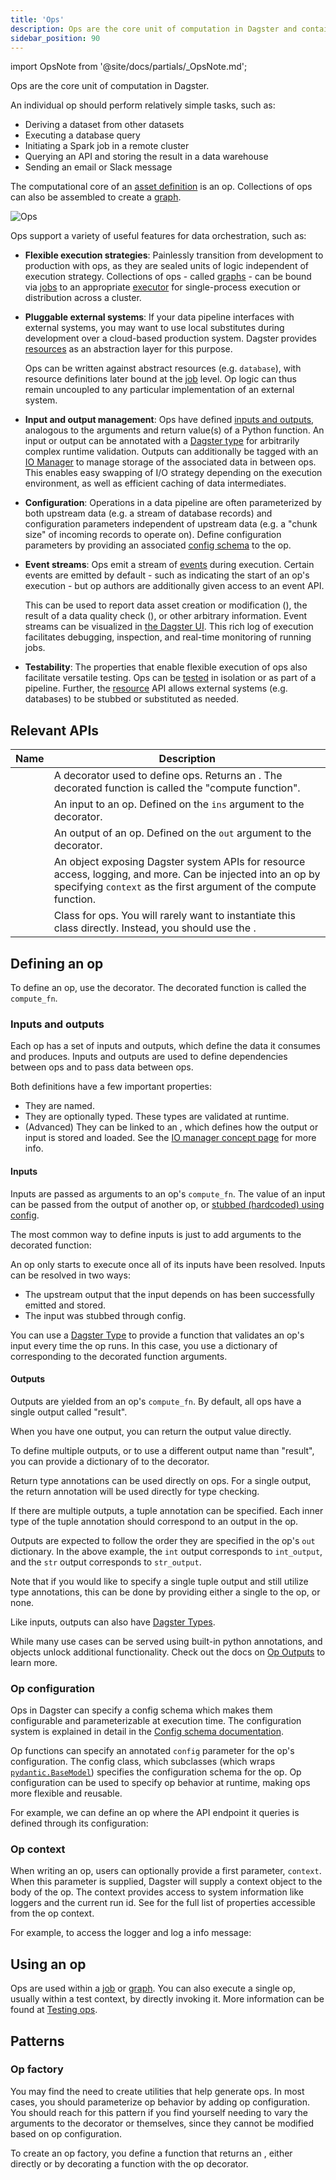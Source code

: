 ```yaml
---
title: 'Ops'
description: Ops are the core unit of computation in Dagster and contain the logic of your orchestration graph.
sidebar_position: 90
---
```


import OpsNote from '@site/docs/partials/\_OpsNote.md';

<OpsNote />

Ops are the core unit of computation in Dagster.

An individual op should perform relatively simple tasks, such as:

- Deriving a dataset from other datasets
- Executing a database query
- Initiating a Spark job in a remote cluster
- Querying an API and storing the result in a data warehouse
- Sending an email or Slack message

The computational core of an [asset definition](/guides/build/assets/) is an op. Collections of ops can also be assembled to create a [graph](/guides/build/ops/graphs).

![Ops](/images/guides/build/ops/ops.png)

Ops support a variety of useful features for data orchestration, such as:

- **Flexible execution strategies**: Painlessly transition from development to production with ops, as they are sealed units of logic independent of execution strategy. Collections of ops - called [graphs](/guides/build/ops/graphs) - can be bound via [jobs](/guides/build/jobs/) to an appropriate [executor](/guides/operate/run-executors) for single-process execution or distribution across a cluster.

- **Pluggable external systems**: If your data pipeline interfaces with external systems, you may want to use local substitutes during development over a cloud-based production system. Dagster provides [resources](/guides/build/external-resources/) as an abstraction layer for this purpose.

  Ops can be written against abstract resources (e.g. `database`), with resource definitions later bound at the [job](/guides/build/jobs/op-jobs) level. Op logic can thus remain uncoupled to any particular implementation of an external system.

- **Input and output management**: Ops have defined [inputs and outputs](#inputs-and-outputs), analogous to the arguments and return value(s) of a Python function. An input or output can be annotated with a [Dagster type](/api/dagster/types) for arbitrarily complex runtime validation. Outputs can additionally be tagged with an [IO Manager](/guides/build/io-managers/) to manage storage of the associated data in between ops. This enables easy swapping of I/O strategy depending on the execution environment, as well as efficient caching of data intermediates.

- **Configuration**: Operations in a data pipeline are often parameterized by both upstream data (e.g. a stream of database records) and configuration parameters independent of upstream data (e.g. a "chunk size" of incoming records to operate on). Define configuration parameters by providing an associated [config schema](/guides/operate/configuration/run-configuration) to the op.

- **Event streams**: Ops emit a stream of [events](/guides/build/ops/op-events) during execution. Certain events are emitted by default - such as indicating the start of an op's execution - but op authors are additionally given access to an event API.

  This can be used to report data asset creation or modification (<PyObject section="ops" module="dagster" object="AssetMaterialization"/>), the result of a data quality check (<PyObject section="ops" module="dagster" object="ExpectationResult"/>), or other arbitrary information. Event streams can be visualized in [the Dagster UI](/guides/operate/webserver#dagster-ui-reference). This rich log of execution facilitates debugging, inspection, and real-time monitoring of running jobs.

- **Testability**: The properties that enable flexible execution of ops also facilitate versatile testing. Ops can be [tested](/guides/test/) in isolation or as part of a pipeline. Further, the [resource](/guides/build/external-resources/) API allows external systems (e.g. databases) to be stubbed or substituted as needed.

## Relevant APIs

| Name                                    | Description                                                                                                                                                                      |
| --------------------------------------- | -------------------------------------------------------------------------------------------------------------------------------------------------------------------------------- |
| <PyObject section="ops" module="dagster" object="op" object="op" decorator />      | A decorator used to define ops. Returns an <PyObject section="ops" module="dagster" object="OpDefinition" />. The decorated function is called the "compute function". |
| <PyObject section="ops" module="dagster" object="In" />                | An input to an op. Defined on the `ins` argument to the <PyObject section="ops" module="dagster" object="op" object="op" decorator/> decorator. |
| <PyObject section="ops" module="dagster" object="Out" />               | An output of an op. Defined on the `out` argument to the <PyObject section="ops" module="dagster" object="op" object="op" displayText="op" decorator /> decorator. |
| <PyObject section="execution" module="dagster" object="OpExecutionContext" /> | An object exposing Dagster system APIs for resource access, logging, and more. Can be injected into an op by specifying `context` as the first argument of the compute function. |
| <PyObject section="ops" module="dagster" object="OpDefinition" />     | Class for ops. You will rarely want to instantiate this class directly. Instead, you should use the <PyObject section="ops" module="dagster" object="op" object="op" decorator />. |

## Defining an op

To define an op, use the <PyObject section="ops" module="dagster" object="op" object="op" decorator /> decorator. The decorated function is called the `compute_fn`.

<CodeExample path="docs_snippets/docs_snippets/concepts/ops_jobs_graphs/ops.py" startAfter="start_op_marker" endBefore="end_op_marker" />

### Inputs and outputs

Each op has a set of inputs and outputs, which define the data it consumes and produces. Inputs and outputs are used to define dependencies between ops and to pass data between ops.

Both definitions have a few important properties:

- They are named.
- They are optionally typed. These types are validated at runtime.
- (Advanced) They can be linked to an <PyObject section="io-managers" module="dagster" object="IOManager"/>, which defines how the output or input is stored and loaded. See the [IO manager concept page](/guides/build/io-managers/) for more info.

#### Inputs

Inputs are passed as arguments to an op's `compute_fn`. The value of an input can be passed from the output of another op, or [stubbed (hardcoded) using config](/guides/build/jobs/unconnected-inputs#loading-a-built-in-dagster-type-from-config).

The most common way to define inputs is just to add arguments to the decorated function:

<CodeExample path="docs_snippets/docs_snippets/concepts/ops_jobs_graphs/ops.py" startAfter="start_input_op_marker" endBefore="end_input_op_marker" />

An op only starts to execute once all of its inputs have been resolved. Inputs can be resolved in two ways:

- The upstream output that the input depends on has been successfully emitted and stored.
- The input was stubbed through config.

You can use a [Dagster Type](/api/dagster/types) to provide a function that validates an op's input every time the op runs. In this case, you use a dictionary of <PyObject section="ops" module="dagster" object="In" pluralize /> corresponding to the decorated function arguments.

<CodeExample path="docs_snippets/docs_snippets/concepts/ops_jobs_graphs/ops.py" startAfter="start_typed_input_op_marker" endBefore="end_typed_input_op_marker" />

#### Outputs

Outputs are yielded from an op's `compute_fn`. By default, all ops have a single output called "result".

When you have one output, you can return the output value directly.

<CodeExample path="docs_snippets/docs_snippets/concepts/ops_jobs_graphs/ops.py" startAfter="start_output_op_marker" endBefore="end_output_op_marker" />

To define multiple outputs, or to use a different output name than "result", you can provide a dictionary of <PyObject section="ops" module="dagster"  object="Out" pluralize /> to the <PyObject section="ops" module="dagster" object="op" object="op" decorator /> decorator.

<CodeExample path="docs_snippets/docs_snippets/concepts/ops_jobs_graphs/ops.py" startAfter="start_multi_output_op_marker" endBefore="end_multi_output_op_marker" />

Return type annotations can be used directly on ops. For a single output, the return annotation will be used directly for type checking.

<CodeExample path="docs_snippets/docs_snippets/concepts/ops_jobs_graphs/ops.py" startAfter="start_return_annotation" endBefore="end_return_annotation" />

If there are multiple outputs, a tuple annotation can be specified. Each inner type of the tuple annotation should correspond to an output in the op.

<CodeExample path="docs_snippets/docs_snippets/concepts/ops_jobs_graphs/ops.py" startAfter="start_tuple_return" endBefore="end_tuple_return" />

Outputs are expected to follow the order they are specified in the op's `out` dictionary. In the above example, the `int` output corresponds to `int_output`, and the `str` output corresponds to `str_output`.

Note that if you would like to specify a single tuple output and still utilize type annotations, this can be done by providing either a single <PyObject section="ops" module="dagster"  object="Out" /> to the op, or none.

<CodeExample path="docs_snippets/docs_snippets/concepts/ops_jobs_graphs/ops.py" startAfter="start_single_output_tuple" endBefore="end_single_output_tuple" />

Like inputs, outputs can also have [Dagster Types](/api/dagster/types).

While many use cases can be served using built-in python annotations, <PyObject section="ops" module="dagster" object="Output"/> and <PyObject section="dynamic" module="dagster" object="DynamicOutput"/> objects unlock additional functionality. Check out the docs on [Op Outputs](/guides/build/ops/op-events#output-objects) to learn more.

### Op configuration

Ops in Dagster can specify a config schema which makes them configurable and parameterizable at execution time. The configuration system is explained in detail in the [Config schema documentation](/guides/operate/configuration/run-configuration).

Op functions can specify an annotated `config` parameter for the op's configuration. The config class, which subclasses <PyObject section="config" module="dagster" object="Config"/> (which wraps [`pydantic.BaseModel`](https://docs.pydantic.dev/usage/models/#basic-model-usage)) specifies the configuration schema for the op. Op configuration can be used to specify op behavior at runtime, making ops more flexible and reusable.

For example, we can define an op where the API endpoint it queries is defined through its configuration:

<CodeExample path="docs_snippets/docs_snippets/concepts/ops_jobs_graphs/ops.py" startAfter="start_configured_op_marker" endBefore="end_configured_op_marker" />

### Op context

When writing an op, users can optionally provide a first parameter, `context`. When this parameter is supplied, Dagster will supply a context object to the body of the op. The context provides access to system information like loggers and the current run id. See <PyObject section="execution" module="dagster" object="OpExecutionContext"/> for the full list of properties accessible from the op context.

For example, to access the logger and log a info message:

<CodeExample path="docs_snippets/docs_snippets/concepts/ops_jobs_graphs/ops.py" startAfter="start_op_context_marker" endBefore="end_op_context_marker" />

## Using an op

Ops are used within a [job](/guides/build/jobs/op-jobs) or [graph](/guides/build/ops/graphs). You can also execute a single op, usually within a test context, by directly invoking it. More information can be found at [Testing ops](/guides/test/unit-testing-assets-and-ops).

## Patterns

### Op factory

You may find the need to create utilities that help generate ops. In most cases, you should parameterize op behavior by adding op configuration. You should reach for this pattern if you find yourself needing to vary the arguments to the <PyObject section="ops" module="dagster" object="op" object="op" decorator /> decorator or <PyObject section="ops" module="dagster" object="OpDefinition"/> themselves, since they cannot be modified based on op configuration.

To create an op factory, you define a function that returns an <PyObject section="ops" module="dagster" object="OpDefinition"/>, either directly or by decorating a function with the op decorator.

<CodeExample path="docs_snippets/docs_snippets/concepts/ops_jobs_graphs/ops.py" startAfter="start_op_factory_pattern_marker" endBefore="end_op_factory_pattern_marker" />
